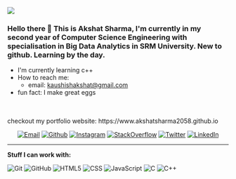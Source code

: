 ![](https://komarev.com/ghpvc/?username=akshatsharma2058&color=967E76)
### Hello there 👋 This is Akshat Sharma, I'm currently in my second year of Computer Science Engineering with specialisation in Big Data Analytics in SRM University. New to github. Learning by the day. 

- I'm currently learning c++
- How to reach me:
    - email: kaushishakshat@gmail.com
- fun fact: I make great eggs
<br>
<br>
checkout my portfolio website: https://www.akshatsharma2058.github.io
<br>
<center>
    
[![Email](https://img.shields.io/badge/-EMAIL-D7C0AE?style=for-the-badge&logo=gmail&logoColor=white)](mailto:kaushishakshat@gmail.com?subject=[GitHub])
[![Github](https://img.shields.io/badge/github-B7C4CF.svg?style=for-the-badge&logo=github)](https://www.github.com/akshatsharma2058)
[![Instagram](https://img.shields.io/badge/instagram-EEE3CB.svg?style=for-the-badge&logo=instagram&logoColor=white)](https://www.instagram.com/akshro2058)
[![StackOverflow](https://img.shields.io/badge/stackoverflow-B7C4CF.svg?style=for-the-badge&logo=stackoverflow&logoColor=white)](https://stackoverflow.com/users/20068404/akshat-sharma)
[![Twitter](https://img.shields.io/badge/twitter-967E76.svg?style=for-the-badge&logo=twitter&logoColor=white)](https://twitter.com/akshro45)
[![LinkedIn](https://img.shields.io/badge/-LINKEDIN-D7C0AE?style=for-the-badge&logo=linkedin&logoColor=white)](https://www.linkedin.com/in/akshat-sharma-17584a203/?msgOverlay=true)

---

</center>

 **Stuff I can work with:**

![Git](https://img.shields.io/badge/-Git-000?&logo=git)
![GitHub](https://img.shields.io/badge/-GitHub-000000?&logo=github)
![HTML5](https://img.shields.io/badge/-HTML5-000?&logo=html5)
![CSS](https://img.shields.io/badge/-CSS-000?&logo=css3&logoColor=1572B6)
![JavaScript](https://img.shields.io/badge/-JavaScript-000000?&logo=javascript)
![C](https://img.shields.io/badge/-C-000000?style=flat&logo=C)
![C++](https://img.shields.io/badge/-C++-000?&logo=C++&logoColor=1572B6)


<!--
**akshatsharma2058/akshatsharma2058** is a ✨ _special_ ✨ repository because its `README.md` (this file) appears on your GitHub profile.

Here are some ideas to get you started:

- 🔭 I’m currently working on ...
- 🌱 I’m currently learning ...
- 👯 I’m looking to collaborate on ...
- 🤔 I’m looking for help with ...
- 💬 Ask me about ...
- 📫 How to reach me: ...
- 😄 Pronouns: ...
- ⚡ Fun fact: ...
-->
